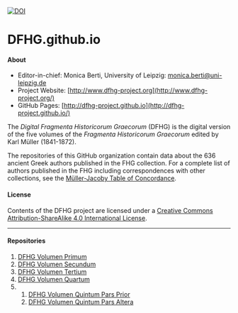 [![DOI](https://zenodo.org/badge/66142168.svg)](https://zenodo.org/badge/latestdoi/66142168)

# DFHG.github.io

#### About

* Editor-in-chief: Monica Berti, University of Leipzig: <monica.berti@uni-leipzig.de>
* Project Website: [http://www.dfhg-project.org](http://www.dfhg-project.org/)
* GitHub Pages: [http://dfhg-project.github.io](http://dfhg-project.github.io/)

The <i>Digital Fragmenta Historicorum Graecorum</i> (DFHG) is the digital version of the five volumes of the <i>Fragmenta Historicorum Graecorum</i> edited by Karl Müller (1841-1872).

The repositories of this GitHub organization contain data about the 636 ancient Greek authors published in the FHG collection. For a complete list of authors published in the FHG including correspondences with other collections, see the [Müller-Jacoby Table of Concordance](http://www.dfhg-project.org/Mueller-Jacoby-Concordance/).

#### License

Contents of the DFHG project are licensed under a [Creative Commons Attribution-ShareAlike 4.0 International License](https://creativecommons.org/licenses/by-sa/4.0/).

****
#### Repositories

1. [DFHG Volumen Primum](https://github.com/DFHG-project/volume_1)
2. [DFHG Volumen Secundum](https://github.com/DFHG-project/volume_2)
3. [DFHG Volumen Tertium](https://github.com/DFHG-project/volume_3)
4. [DFHG Volumen Quartum](https://github.com/DFHG-project/volume_4)
5. 1. [DFHG Volumen Quintum Pars Prior](https://github.com/DFHG-project/volume_5_1)
   2. [DFHG Volumen Quintum Pars Altera](https://github.com/DFHG-project/volume_5_2)
